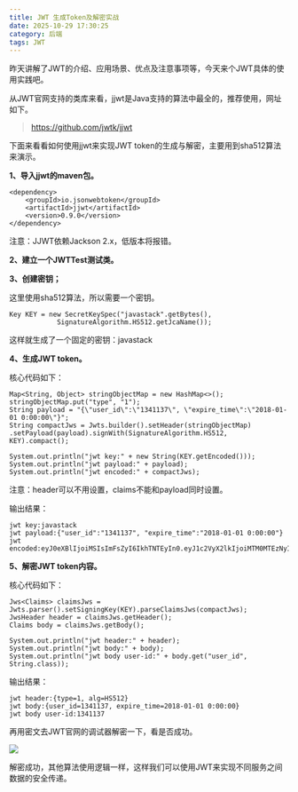 ```yaml
---
title: JWT 生成Token及解密实战
date: 2025-10-29 17:30:25
category: 后端
tags: JWT
---
```


昨天讲解了JWT的介绍、应用场景、优点及注意事项等，今天来个JWT具体的使用实践吧。

从JWT官网支持的类库来看，jjwt是Java支持的算法中最全的，推荐使用，网址如下。

> https://github.com/jwtk/jjwt

下面来看看如何使用jjwt来实现JWT token的生成与解密，主要用到sha512算法来演示。

**1、导入jjwt的maven包。**

```
<dependency>
    <groupId>io.jsonwebtoken</groupId>
    <artifactId>jjwt</artifactId>
    <version>0.9.0</version>
</dependency>
```

注意：JJWT依赖Jackson 2.x，低版本将报错。

**2、建立一个JWTTest测试类。**

**3、创建密钥；**

这里使用sha512算法，所以需要一个密钥。

```
Key KEY = new SecretKeySpec("javastack".getBytes(),
			SignatureAlgorithm.HS512.getJcaName());
```

这样就生成了一个固定的密钥：javastack

**4、生成JWT token。**

核心代码如下：

```
Map<String, Object> stringObjectMap = new HashMap<>();
stringObjectMap.put("type", "1");
String payload = "{\"user_id\":\"1341137\", \"expire_time\":\"2018-01-01 0:00:00\"}";
String compactJws = Jwts.builder().setHeader(stringObjectMap)
.setPayload(payload).signWith(SignatureAlgorithm.HS512, KEY).compact();

System.out.println("jwt key:" + new String(KEY.getEncoded()));
System.out.println("jwt payload:" + payload);
System.out.println("jwt encoded:" + compactJws);
```

注意：header可以不用设置，claims不能和payload同时设置。

输出结果：

```
jwt key:javastack
jwt payload:{"user_id":"1341137", "expire_time":"2018-01-01 0:00:00"}
jwt encoded:eyJ0eXBlIjoiMSIsImFsZyI6IkhTNTEyIn0.eyJ1c2VyX2lkIjoiMTM0MTEzNyIsICJleHBpcmVfdGltZSI6IjIwMTgtMDEtMDEgMDowMDowMCJ9.cnyXRnwczgNcNYqV6TUY2MaMfk6vujsZltC8Q51l40dwYJg516oZcV4VDKOypPT8fD7AE63PIhfdm2ALVrfv5A
```

**5、解密JWT token内容。**

核心代码如下：

```
Jws<Claims> claimsJws = Jwts.parser().setSigningKey(KEY).parseClaimsJws(compactJws);
JwsHeader header = claimsJws.getHeader();
Claims body = claimsJws.getBody();

System.out.println("jwt header:" + header);
System.out.println("jwt body:" + body);
System.out.println("jwt body user-id:" + body.get("user_id", String.class));
```

输出结果：

```
jwt header:{type=1, alg=HS512}
jwt body:{user_id=1341137, expire_time=2018-01-01 0:00:00}
jwt body user-id:1341137
```

再用密文去JWT官网的调试器解密一下，看是否成功。

![](http://img.javastack.cn/18-1-4/36539517.jpg)

解密成功，其他算法使用逻辑一样，这样我们可以使用JWT来实现不同服务之间数据的安全传递。

